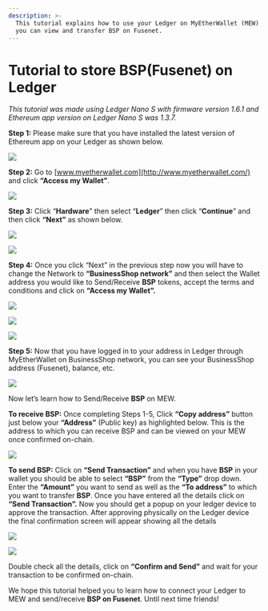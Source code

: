 ```yaml
---
description: >-
  This tutorial explains how to use your Ledger on MyEtherWallet (MEW) so that
  you can view and transfer BSP on Fusenet.
---
```


# Tutorial to store BSP\(Fusenet\) on Ledger



_This tutorial was made using Ledger Nano S with firmware version 1.6.1 and Ethereum app version on Ledger Nano S was 1.3.7._

**Step 1:** Please make sure that you have installed the latest version of Ethereum app on your Ledger as shown below.

![](../../.gitbook/assets/0%20%282%29.png)

**Step 2:** Go to [www.myetherwallet.com](http://www.myetherwallet.com/) and click **“Access my Wallet”**.

![](../../.gitbook/assets/1%20%285%29.png)

**Step 3:** Click “**Hardware**” then select “**Ledger**” then click “**Continue**” and then click **“Next”** as shown below.

![](../../.gitbook/assets/2%20%285%29.png)

![](../../.gitbook/assets/3%20%284%29.png)

**Step 4:** Once you click “Next” in the previous step now you will have to change the Network to **“BusinessShop network”** and then select the Wallet address you would like to Send/Receive **BSP** tokens, accept the terms and conditions and click on **“Access my Wallet”.**

![](../../.gitbook/assets/4%20%285%29.png)

![](../../.gitbook/assets/5%20%283%29.png)

![](../../.gitbook/assets/6%20%284%29.png)

**Step 5:** Now that you have logged in to your address in Ledger through MyEtherWallet on BusinessShop network, you can see your BusinessShop address \(Fusenet\), balance, etc.

![](../../.gitbook/assets/7%20%283%29.png)

Now let’s learn how to Send/Receive **BSP** on MEW.

**To receive BSP:** Once completing Steps 1-5, Click **“Copy address”** button just below your **“Address”** \(Public key\) as highlighted below. This is the address to which you can receive BSP and can be viewed on your MEW once confirmed on-chain.

![](../../.gitbook/assets/8%20%283%29.png)

**To send BSP:** Click on **“Send Transaction”** and when you have **BSP** in your wallet you should be able to select **“BSP”** from the **“Type”** drop down. Enter the **“Amount”** you want to send as well as the **“To address”** to which you want to transfer **BSP**. Once you have entered all the details click on **“Send Transaction”.** Now you should get a popup on your ledger device to approve the transaction. After approving physically on the Ledger device the final confirmation screen will appear showing all the details

![](../../.gitbook/assets/9%20%283%29.png)

![](../../.gitbook/assets/10%20%283%29.png)

Double check all the details, click on **“Confirm and Send”** and wait for your transaction to be confirmed on-chain.

We hope this tutorial helped you to learn how to connect your Ledger to MEW and send/receive **BSP on Fusenet**. Until next time friends!


